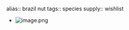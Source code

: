 alias:: brazil nut
tags:: species
supply:: wishlist

- ![image.png](https://peach-geographical-bat-397.mypinata.cloud/ipfs/QmbfsewY4KmRpsAyJf8JV4bUAHoEAetjx4DgAMhoPqFZ8L)